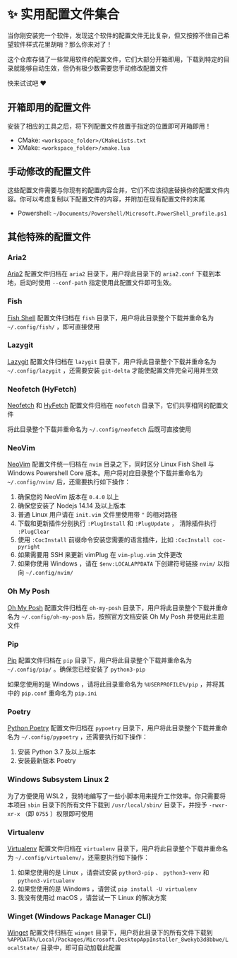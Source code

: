 # :sparkles: 实用配置文件集合

当你刚安装完一个软件，发现这个软件的配置文件无比复杂，但又按捺不住自己希望软件样式花里胡哨？那么你来对了！

这个仓库存储了一些常用软件的配置文件，它们大部分开箱即用，下载到特定的目录就能够自动生效，但仍有极少数需要您手动修改配置文件

快来试试吧 :heart:

## 开箱即用的配置文件

安装了相应的工具之后，将下列配置文件放置于指定的位置即可开箱即用！

- CMake: `<workspace_folder>/CMakeLists.txt`
- XMake: `<workspace_folder>/xmake.lua`

## 手动修改的配置文件

这些配置文件需要与你现有的配置内容合并，它们不应该彻底替换你的配置文件内容。你可以考虑复制以下配置文件的内容，并附加在现有配置文件的末尾

- Powershell: `~/Documents/Powershell/Microsoft.PowerShell_profile.ps1`

## 其他特殊的配置文件

### Aria2

[Aria2](https://aria2.github.io/) 配置文件归档在 `aria2` 目录下，用户将此目录下的 `aria2.conf` 下载到本地，启动时使用
`--conf-path` 指定使用此配置文件即可生效。

### Fish

[Fish Shell](https://fishshell.com/) 配置文件归档在 `fish` 目录下，用户将此目录整个下载并重命名为 `~/.config/fish/` ，即可直接使用

### Lazygit

[Lazygit](https://github.com/jesseduffield/lazygit) 配置文件归档在 `lazygit` 目录下，用户将此目录整个下载并重命名为 `~/.config/lazygit` ，还需要安装 `git-delta` 才能使配置文件完全可用并生效

### Neofetch (HyFetch)

[Neofetch](https://github.com/dylanaraps/neofetch) 和 [HyFetch](https://github.com/hykilpikonna/hyfetch) 配置文件归档在 `neofetch` 目录下，它们共享相同的配置文件

将此目录整个下载并重命名为 `~/.config/neofetch` 后既可直接使用

### NeoVim

[NeoVim](https://neovim.io/) 配置文件统一归档在 `nvim` 目录之下，同时区分 Linux Fish Shell 与 Windows Powershell Core 版本。用户将对应目录整个下载并重命名为 `~/.config/nvim/` 后，还需要执行如下操作：

1. 确保您的 NeoVim 版本在 `0.4.0` 以上
2. 确保您安装了 Nodejs 14.14 及以上版本
3. 普通 Linux 用户请在 `init.vim` 文件里使用带 `"` 的相对路径
4. 下载和更新插件分别执行 `:PlugInstall` 和 `:PlugUpdate` ， 清除插件执行 `:PlugClear`
5. 使用 `:CocInstall` 前缀命令安装您需要的语言插件，比如 `:CocInstall coc-pyright`
6. 如果需要用 SSH 来更新 vimPlug 在 `vim-plug.vim` 文件更改
7. 如果你使用 Windows ，请在 `$env:LOCALAPPDATA` 下创建符号链接 `nvim/` 以指向 `~/.config/nvim/`

### Oh My Posh

[Oh My Posh](https://ohmyposh.dev/) 配置文件归档在 `oh-my-posh` 目录下，用户将此目录整个下载并重命名为 `~/.config/oh-my-posh` 后，按照官方文档安装 Oh My Posh 并使用此主题文件

### Pip

[Pip](https://pip.pypa.io/en/stable/) 配置文件归档在 `pip` 目录下，用户将此目录整个下载并重命名为 `~/.config/pip/` 。确保您已经安装了 `python3-pip` 

如果您使用的是 Windows ，请将此目录重命名为 `%USERPROFILE%/pip` ，并将其中的 `pip.conf` 重命名为 `pip.ini` 

### Poetry

[Python Poetry](https://python-poetry.org/) 配置文件归档在 `pypoetry` 目录下，用户将此目录整个下载并重命名为 `~/.config/pypoetry` ，还需要执行如下操作：

1. 安装 Python 3.7 及以上版本
2. 安装最新版本 Poetry

### Windows Subsystem Linux 2

为了方便使用 WSL2 ，我特地编写了一些小脚本用来提升工作效率。你只需要将本项目 `sbin` 目录下的所有文件下载到 `/usr/local/sbin/` 目录下，并授予 `-rwxr-xr-x` （即 `0755` ）权限即可使用

### Virtualenv

[Virtualenv](https://virtualenv.pypa.io/en/latest/) 配置文件归档在 `virtualenv` 目录下，用户将此目录整个下载并重命名为 `~/.config/virtualenv/`，还需要执行如下操作：

1. 如果您使用的是 Linux ，请尝试安装 `python3-pip` 、 `python3-venv` 和 `python3-virtualenv`
2. 如果您使用的是 Windows ，请尝试 `pip install -U virtualenv`
3. 我没有使用过 macOS ，请尝试一下 Linux 的解决方案

### Winget (Windows Package Manager CLI)

[Winget](https://github.com/microsoft/winget-cli) 配置文件归档在 `winget` 目录下，用户将此目录下的所有文件下载到
`%APPDATA%/Local/Packages/Microsoft.DesktopAppInstaller_8wekyb3d8bbwe/LocalState/` 目录中，即可自动加载此配置

